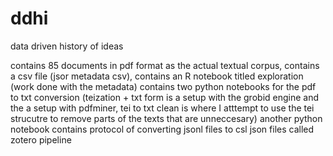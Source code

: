 # ddhi
data driven history of ideas

contains 85 documents in pdf format as the actual textual corpus, contains a csv file (jsor metadata csv),
contains an R notebook titled exploration (work done with the metadata)
contains two python notebooks for the pdf to txt conversion (teization + txt form is a setup with the grobid engine and the a setup with pdfminer, 
tei to txt clean is where I atttempt to use the tei strucutre to remove parts of the texts that are unneccesary) 
another python notebook contains protocol of converting jsonl files to csl json files called zotero pipeline
